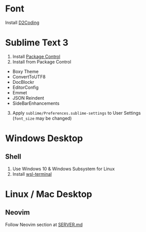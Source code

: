 # Font

Install [D2Coding](https://github.com/naver/d2codingfont/releases)

# Sublime Text 3

1. Install [Package Control](https://packagecontrol.io/)
2. Install from Package Control
  * Boxy Theme
  * ConvertToUTF8
  * DocBlockr
  * EditorConfig
  * Emmet
  * JSON Reindent
  * SideBarEnhancements
3. Apply `sublime/Preferences.sublime-settings` to User Settings (`font_size` may be changed)

# Windows Desktop

## Shell

1. Use Windows 10 & Windows Subsystem for Linux
2. Install [wsl-terminal](https://github.com/goreliu/wsl-terminal)

# Linux / Mac Desktop

## Neovim

Follow Neovim section at [SERVER.md](SERVER.md)
